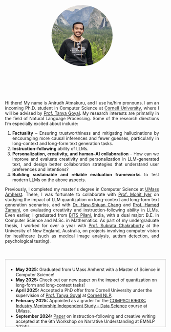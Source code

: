 <style>
  footer {
    display: none;
  }

/* Style for the news box */
  .news-box {
    border: 1px solid #ccc;
    padding: 10px;
    width: 100%;
    height: 200px;
    overflow-y: scroll;
    margin-top: 20px;
  }
</style>

<!-- Include Font Awesome CDN -->
<link href="https://cdnjs.cloudflare.com/ajax/libs/font-awesome/6.0.0-beta3/css/all.min.css" rel="stylesheet">

<!-- ![Picture](docs/assets/IMG_0450.JPG) -->
<img src="docs/assets/DP.jpg" style="border-radius: 50%; width: 200px; height: 200px; object-fit: cover; display: block; margin-left: auto; margin-right: auto;">
<!-- Icons with links -->
<div style="text-align: center; margin-top: 20px;">
  <a href="https://scholar.google.com/citations?user=wknj4_8AAAAJ&hl=en&authuser=1" target="_blank">
    <i class="fas fa-graduation-cap" style="font-size: 36px; margin-right: 20px;"></i>
  </a>

  <a href="https://github.com/06Anirudh24" target="_blank">
    <i class="fab fa-github" style="font-size: 36px; margin-right: 20px;"></i>
  </a>

  <a href="https://linkedin.com/in/anirudh-atmakuru-a8474b213" target="_blank">
    <i class="fab fa-linkedin" style="font-size: 36px; margin-right: 20px;"></i>
  </a>

  <a href="https://x.com/aatmakuru6" target="_blank">
    <i class="fab fa-twitter" style="font-size: 36px; margin-right: 20px;"></i>
  </a>
  
  <a href="mailto:aa2886@cornell.edu" target="_blank">
    <i class="fas fa-envelope" style="font-size: 36px; margin-right: 20px;"></i>
  </a>
  
</div>
  
<div style="text-align: justify;">

<br><br>
Hi there! My name is Anirudh Atmakuru, and I use he/him pronouns. I am an incoming Ph.D. student in Computer Science at <a href="https://www.cs.cornell.edu/" target="_blank">Cornell University</a>, where I will be advised by <a href="https://tagoyal.github.io/" target="_blank">Prof. Tanya Goyal</a>. My research interests are primarily in the field of Natural Language Processing. Some of the research directions I’m especially excited about include:
<ol>
  <li> <b>Factuality</b> – Ensuring trustworthiness and mitigating hallucinations by encouraging more causal inferences and fewer guesses, particularly in long-context and long-form text generation tasks.</li>
  <li><b>Instruction-following</b> ability of LLMs.</li>
  <li><b>Personalization, creativity, and human–AI collaboration</b> - How can we improve and evaluate creativity and personalization in LLM-generated text, and design better collaboration strategies that understand user preferences and intentions?</li>
  <li><b>Building sustainable and reliable evaluation frameworks</b> to test modern LLMs on the above aspects.</li>
</ol>


Previously, I completed my master's degree in Computer Science at <a href="https://www.cics.umass.edu/" target="_blank">UMass Amherst</a>. There, I was fortunate to collaborate with <a href="https://miyyer.github.io/" target="_blank">Prof. Mohit Iyer</a> on studying the impact of LLM quantization on long-context and long-form text generation scenarios, and with <a href="https://ken77921.github.io/" target="_blank">Dr. Haw-Shiuan Chang</a> and <a href="https://groups.cs.umass.edu/zamani/?_gl=1%2Ajpaw2l%2A_gcl_au%2AMTA4MjUyNTEyMS4xNzIzMDI2NTc0%2A_ga%2AMTc3MDAzNjE5Mi4xNjkxMTYwNDcy%2A_ga_21RLS0L7EB%2AMTcyNzIzMDIyMS4zMDMuMC4xNzI3MjMwMjIyLjAuMC4w" target="_blank">Prof. Hamed Zamani</a>, on evaluating creativity and instruction-following ability in LLMs. Even earlier, I graduated from <a href = "https://www.bits-pilani.ac.in/" target="_blank">BITS Pilani</a>, India, with a dual major: B.E. in Computer Science and M.Sc. in Mathematics. As part of my undergraduate thesis, I worked for over a year with <a href="https://www.une.edu.au/staff-profiles/science-and-technology/dr-subrata-chakraborty" target="_blank">Prof. Subrata Chakraborty</a> at the University of New England, Australia, on projects involving computer vision for healthcare (such as medical image analysis, autism detection, and psychological testing).
</div>
<br>

<!-- News section -->
<div class="news-box">
<ul>
<li><strong>May 2025:</strong> Graduated from UMass Amherst with a Master of Science in Computer Science!</li>
<li><strong>May 2025:</strong> Check out our new <a href="https://arxiv.org/pdf/2505.20276" target="_blank">paper</a> on the impact of quantization on long-form and long-context tasks!</li>
<li><strong>April 2025:</strong> Accepted a PhD offer from Cornell University under the supervision of <a href="https://tagoyal.github.io/" target="_blank">Prof. Tanya Goyal</a> at <a href="https://nlp.cornell.edu/" target="_blank">Cornell NLP</a>.</li>
<li><strong>February 2025:</strong> Appointed as a grader for the <a href="https://sites.google.com/umass.edu/compsci-696ds-spring-2025?pli=1" target="_blank">COMPSCI 696DS: Industry Mentorship Independent Study - Data Science</a> course at UMass.</li>
<li><strong>September 2024:</strong> <a href = "https://arxiv.org/abs/2410.04197" target="_blank">Paper</a> on instruction-following and creative writing accepted at the 6th Workshop on Narrative Understanding at EMNLP 2024!!</li>
<li><strong>September 2024:</strong> Started working on an independent study with <a href="https://people.cs.umass.edu/~miyyer/" target="_blank">Prof. Mohit Iyyer</a> at <a href="https://nlp.cs.umass.edu/" target="_blank">UMass NLP</a> to study the impact of LLM quantization on factuality, instruction-following, and long-context reasoning.</li>
<li><strong>August 2024:</strong> <a href="https://doi.org/10.1016/j.inffus.2024.102673" target="_blank">Systematic review</a> on the applications of artificial intelligence for suicide detection accepted by the journal <em>Information Fusion</em> (Q1; IF: 14.7; Cite Score: 33.2).</li>
<li><strong>July 2024:</strong> <a href = "https://doi.org/10.1016/j.eswa.2024.124665" target="_blank">Systematic review</a> on the applications of deep learning in radiology for lung cancer diagnostics accepted by the journal <em>Expert Systems with Applications</em> (Q1; IF: 7.5; Cite Score: 13.8).</li>
<li><strong>January 2024:</strong> Collaborating with Amazon on an industry mentorship project to study the impact of prompt specificity on LLMs (advised by <a href="https://people.cs.umass.edu/~mccallum/" target="_blank">Prof. Andrew McCallum</a> and <a href="https://ken77921.github.io/" target="_blank">Haw-Shiuan Chang</a>).</li>
<li><strong>August 2023:</strong> Excited to pursue my second Master's degree - this time in Computer Science at UMass Amherst!</li>
<li><strong>August 2023:</strong> Graduated with distinction from BITS Pilani, India, with a dual major (B.E. Computer Science, M.Sc. Mathematics) and a CGPA of 9.15/10!</li>
<li><strong>February 2023:</strong> <a href = "https://dl.acm.org/doi/abs/10.1145/3578527.3578543" target="_blank">Paper</a> on predicting video game development problems using ensemble techniques accepted at the Innovations in Software Engineering Conference (ISEC) 2023.</li>
<li><strong>January 2023:</strong> Started my internship as a database administrator at First Meridian, Bangalore.</li>
<li><strong>December 2022:</strong> Presented papers at the DICTA (Sydney) and ACIS (Melbourne) conferences in Australia.</li>
<li><strong>November 2022:</strong> Started working with <a href = "https://scholar.google.com.sg/citations?hl=en&user=8FjY99sAAAAJ&view_op=list_works&sortby=pubdate" target="_blank">Prof. Rajendra Acharya</a> on medical image analysis using artificial intelligence.</li>
<li><strong>October 2022:</strong> <a href="https://aisel.aisnet.org/acis2022/11/" target="_blank">Paper</a> on the relationship between deep learning models and human personality traits accepted at the Australasian Conference on Information Systems (ACIS).</li>
<li><strong>October 2022:</strong> <a href="https://ieeexplore.ieee.org/abstract/document/10034632" target="_blank">Paper</a> on hidden and face-like object detection using deep learning techniques accepted at the International Conference on Digital Image Computing: Techniques and Applications (DICTA).</li>
<li><strong>August 2022:</strong> Started working on my undergraduate thesis with <a href="https://www.une.edu.au/staff-profiles/science-and-technology/dr-subrata-chakraborty" target="_blank">Prof. Subrata</a> at the University of New England, Australia.</li>
<li><strong>January 2022:</strong> Started working as a data science intern at Epsilon India to generate personalized email subject lines.</li>
<li><strong>December 2021:</strong> <a href="https://aclanthology.org/2021.icon-main.56/" target="_blank">Paper</a> on predicting video game development problems using word embeddings accepted in the <em>Proceedings of ICON 2021: 18th International Conference on Natural Language Processing</em>.</li>
<li><strong>August 2020:</strong> Appointed as a teaching assistant for the course Elementary Real Analysis at BITS Pilani.</li>
<li><strong>June 2020:</strong> Published my first <a href="https://doi.org/10.1016/j.idm.2020.06.002" target="_blank">paper</a> on mathematically modeling the spread, peak, and reduction of COVID-19 in the journal <em>Infectious Disease Modelling</em> (Q1; IF: 3.0; Cite Score: 18.3).</li>
<li><strong>May 2020:</strong> Started working as a summer research intern at Ecom Express, New Delhi, to study travel network optimization using Pyomo.</li>
<li><strong>January 2020:</strong> Appointed as a teaching assistant for the course Probability and Statistics at BITS Pilani.</li>
<li><strong>August 2018:</strong> Admitted to Birla Institute of Technology and Science, Pilani (BITS Pilani) for a dual major in Computer Science and Mathematics.</li>
</ul>
</div>




